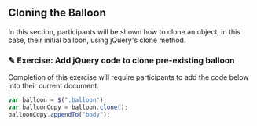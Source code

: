 ## Cloning the Balloon

In this section, participants will be shown how to clone an object, in this case,
their initial balloon, using jQuery's clone method.

### ✎ Exercise: Add jQuery code to clone pre-existing balloon

Completion of this exercise will require participants to add the code below into
their current document.

```javascript
var balloon = $(".balloon");
var balloonCopy = balloon.clone();
balloonCopy.appendTo("body");
```
